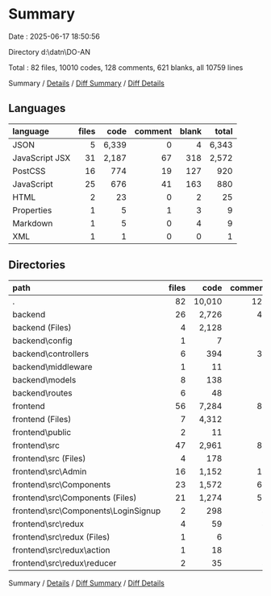 # Summary

Date : 2025-06-17 18:50:56

Directory d:\\datn\\DO-AN

Total : 82 files,  10010 codes, 128 comments, 621 blanks, all 10759 lines

Summary / [Details](details.md) / [Diff Summary](diff.md) / [Diff Details](diff-details.md)

## Languages
| language | files | code | comment | blank | total |
| :--- | ---: | ---: | ---: | ---: | ---: |
| JSON | 5 | 6,339 | 0 | 4 | 6,343 |
| JavaScript JSX | 31 | 2,187 | 67 | 318 | 2,572 |
| PostCSS | 16 | 774 | 19 | 127 | 920 |
| JavaScript | 25 | 676 | 41 | 163 | 880 |
| HTML | 2 | 23 | 0 | 2 | 25 |
| Properties | 1 | 5 | 1 | 3 | 9 |
| Markdown | 1 | 5 | 0 | 4 | 9 |
| XML | 1 | 1 | 0 | 0 | 1 |

## Directories
| path | files | code | comment | blank | total |
| :--- | ---: | ---: | ---: | ---: | ---: |
| . | 82 | 10,010 | 128 | 621 | 10,759 |
| backend | 26 | 2,726 | 41 | 164 | 2,931 |
| backend (Files) | 4 | 2,128 | 3 | 10 | 2,141 |
| backend\\config | 1 | 7 | 0 | 2 | 9 |
| backend\\controllers | 6 | 394 | 38 | 94 | 526 |
| backend\\middleware | 1 | 11 | 0 | 3 | 14 |
| backend\\models | 8 | 138 | 0 | 31 | 169 |
| backend\\routes | 6 | 48 | 0 | 24 | 72 |
| frontend | 56 | 7,284 | 87 | 457 | 7,828 |
| frontend (Files) | 7 | 4,312 | 1 | 11 | 4,324 |
| frontend\\public | 2 | 11 | 0 | 1 | 12 |
| frontend\\src | 47 | 2,961 | 86 | 445 | 3,492 |
| frontend\\src (Files) | 4 | 178 | 2 | 19 | 199 |
| frontend\\src\\Admin | 16 | 1,152 | 17 | 170 | 1,339 |
| frontend\\src\\Components | 23 | 1,572 | 63 | 240 | 1,875 |
| frontend\\src\\Components (Files) | 21 | 1,274 | 59 | 209 | 1,542 |
| frontend\\src\\Components\\LoginSignup | 2 | 298 | 4 | 31 | 333 |
| frontend\\src\\redux | 4 | 59 | 4 | 16 | 79 |
| frontend\\src\\redux (Files) | 1 | 6 | 0 | 3 | 9 |
| frontend\\src\\redux\\action | 1 | 18 | 0 | 3 | 21 |
| frontend\\src\\redux\\reducer | 2 | 35 | 4 | 10 | 49 |

Summary / [Details](details.md) / [Diff Summary](diff.md) / [Diff Details](diff-details.md)